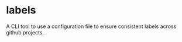 # labels

A CLI tool to use a configuration file to ensure consistent labels across github projects.
